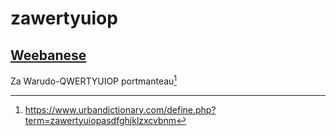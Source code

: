 # zawertyuiop
## [Weebanese](weebanese.md)

Za Warudo-QWERTYUIOP portmanteau[^1]

[^1]: <https://www.urbandictionary.com/define.php?term=zawertyuiopasdfghjklzxcvbnm>

